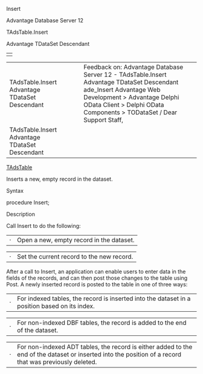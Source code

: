 Insert




Advantage Database Server 12  

TAdsTable.Insert

Advantage TDataSet Descendant

|  |
| --- |
|  |

|  |  |  |  |  |
| --- | --- | --- | --- | --- |
| TAdsTable.Insert  Advantage TDataSet Descendant |  |  | Feedback on: Advantage Database Server 12 - TAdsTable.Insert Advantage TDataSet Descendant ade\_Insert Advantage Web Development > Advantage Delphi OData Client > Delphi OData Components > TODataSet / Dear Support Staff, |  |
| TAdsTable.Insert  Advantage TDataSet Descendant |  |  |  |  |

[TAdsTable](ade_tadstable_7.htm)

Inserts a new, empty record in the dataset.

Syntax

procedure Insert;

Description

Call Insert to do the following:

|  |  |
| --- | --- |
| · | Open a new, empty record in the dataset. |

|  |  |
| --- | --- |
| · | Set the current record to the new record. |

After a call to Insert, an application can enable users to enter data in the fields of the records, and can then post those changes to the table using Post. A newly inserted record is posted to the table in one of three ways:

|  |  |
| --- | --- |
| · | For indexed tables, the record is inserted into the dataset in a position based on its index. |

|  |  |
| --- | --- |
| · | For non-indexed DBF tables, the record is added to the end of the dataset. |

|  |  |
| --- | --- |
| · | For non-indexed ADT tables, the record is either added to the end of the dataset or inserted into the position of a record that was previously deleted. |